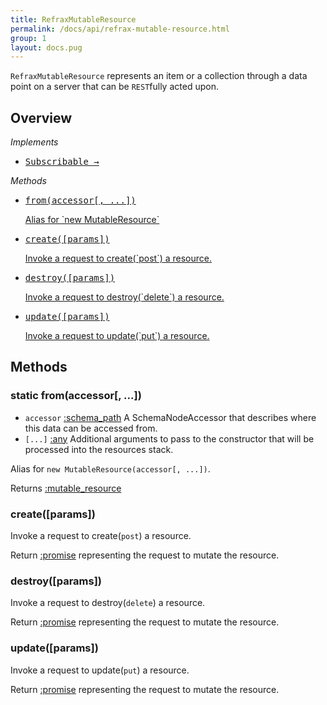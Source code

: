 ```yaml
---
title: RefraxMutableResource
permalink: /docs/api/refrax-mutable-resource.html
group: 1
layout: docs.pug
---
```


`RefraxMutableResource` represents an item or a collection through a data point on a server that can be `REST`fully acted upon.

## Overview

*Implements*

<ul class="helperIndex">
  <li>
    <a href="/docs/api/mixin-subscribable.html">
      <pre>Subscribable &rarr;</pre>
    </a>
  </li>
</ul>

*Methods*

<ul class="list-methods">
  <li>
    <a href="#static-from">
      <pre>from(accessor[, ...])</pre>
      Alias for `new MutableResource`
    </a>
  </li>
  <li>
    <a href="#static-from">
      <pre>create([params])</pre>
      Invoke a request to create(`post`) a resource.
    </a>
  </li>
  <li>
    <a href="#static-from">
      <pre>destroy([params])</pre>
      Invoke a request to destroy(`delete`) a resource.
    </a>
  </li>
  <li>
    <a href="#static-from">
      <pre>update([params])</pre>
      Invoke a request to update(`put`) a resource.
    </a>
  </li>
</ul>

## Methods

### static from(accessor[, ...])

 - `accessor` [:schema_path]() A SchemaNodeAccessor that describes where this data can be accessed from.
 - `[...]` [:any]() Additional arguments to pass to the constructor that will be processed into the resources stack.

Alias for `new MutableResource(accessor[, ...])`.

Returns [:mutable_resource]()

### create([params])

Invoke a request to create(`post`) a resource.

Return [:promise]() representing the request to mutate the resource.

### destroy([params])

Invoke a request to destroy(`delete`) a resource.

Return [:promise]() representing the request to mutate the resource.

### update([params])

Invoke a request to update(`put`) a resource.

Return [:promise]() representing the request to mutate the resource.
